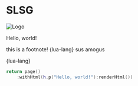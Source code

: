 # SLSG

![Logo](logo.svg)

Hello, world!

this is a footnote! {lua-lang} sus amogus

{lua-lang}

```lua
return page()
	:withHtml(h.p("Hello, world!"):renderHtml())
```
